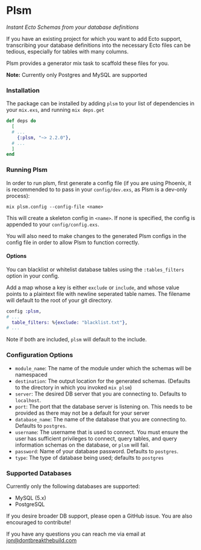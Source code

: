 # Plsm

*Instant Ecto Schemas from your database definitions*

If you have an existing project for which you want to add Ecto support, transcribing your database definitions into the necessary Ecto files can be tedious, especially for tables with many columns.

Plsm provides a generator mix task to scaffold these files for you.

**Note:** Currently only Postgres and MySQL are supported

### Installation

The package can be installed by adding `plsm` to your list of dependencies in your `mix.exs`, and running `mix deps.get`

```elixir
def deps do
  [
  # ...
    {:plsm, "~> 2.2.0"},
  # ...
  ]
end
```

### Running Plsm

In order to run plsm, first generate a config file (if you are using Phoenix, it is recommended to to pass in your `config/dev.exs`, as Plsm is a dev-only process):

`mix plsm.config --config-file <name>`


This will create a skeleton config in `<name>`. If none is specified, the config is appended to your `config/config.exs`.


You will also need to make changes to the generated Plsm configs in the config file in order to allow Plsm to function correctly.


#### Options

You can blacklist or whitelist database tables using the `:tables_filters` option in your config.

Add a map whose a key is either `exclude` or `include`, and whose value points to a plaintext file with newline seperated table names. The filename will default to the root of your git directory.

```elixir
config :plsm,
# ...
  table_filters: %{exclude: "blacklist.txt"},
# ...
```

Note if both are included, `plsm` will default to the include.


### Configuration Options

  - `module_name`:  The name of the module under which the schemas will be namespaced
  - `destination`: The output location for the generated schemas. (Defaults to the directory in which you invoked `mix plsm`)
  - `server`: The desired DB server that you are connecting to. Defaults to `localhost`.
  - `port`: The port that the database server is listening on. This needs to be provided as there may not be a default for your server
  - `database_name`: The name of the database that you are connecting to.  Defaults to `postgres`.
  - `username`: The username that is used to connect. You must ensure the user has sufficient privileges to connect, query tables, and query information schemas on the database, or `plsm` will fail.
  - `password`: Name of your database password. Defaults to `postgres`.
  - `type`: The type of database being used; defaults to `postgres`


### Supported Databases

Currently only the following databases are supported:

  - MySQL (5.x)
  - PostgreSQL

If you desire broader DB support, please open a GitHub issue. You are also encouraged to contribute!

If you have any questions you can reach me via email at jon@dontbreakthebuild.com
